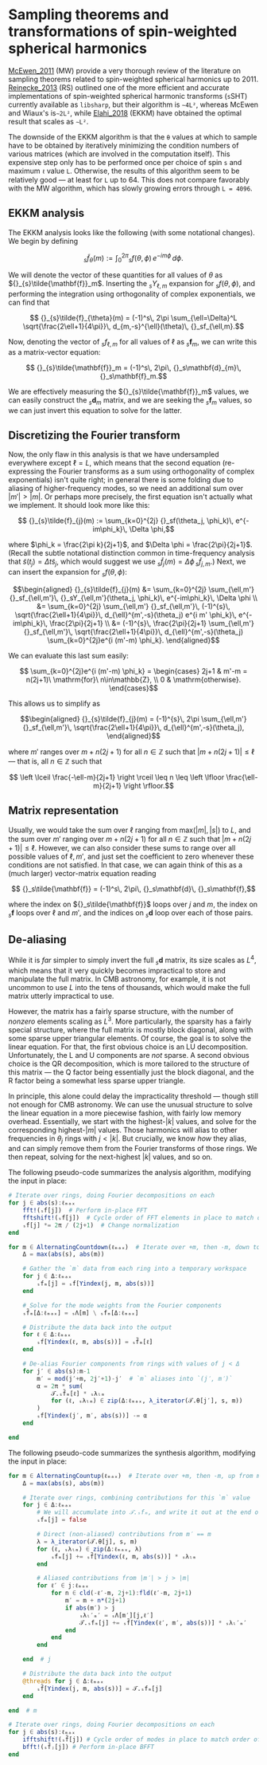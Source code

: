 # Sampling theorems and transformations of spin-weighted spherical harmonics

[McEwen_2011](@citet) (MW) provide a very thorough review of the literature on sampling theorems
related to spin-weighted spherical harmonics up to 2011.  [Reinecke_2013](@citet) (RS) outlined one
of the more efficient and accurate implementations of spin-weighted spherical harmonic transforms
(``s``SHT) currently available as `libsharp`, but their algorithm is ``∼4L²``, whereas McEwen and
Wiaux's is``∼2L²``, while [Elahi_2018](@citet) (EKKM) have obtained the optimal result that scales
as ``∼L²``.

The downside of the EKKM algorithm is that the ``θ`` values at which to sample have to be obtained
by iteratively minimizing the condition numbers of various matrices (which are involved in the
computation itself).  This expensive step only has to be performed once per choice of spin ``s`` and
maximum ``ℓ`` value ``L``.  Otherwise, the results of this algorithm seem to be relatively good — at
least for ``L`` up to 64.  This does not compare favorably with the MW algorithm, which has slowly
growing errors through ``L = 4096``.

## EKKM analysis

The EKKM analysis looks like the following (with some notational changes).  We begin by defining
```math
  {}_{s}\tilde{f}_{\theta}(m) := \int_0^{2\pi} {}_sf(\theta, \phi)\, e^{-im\phi}\, d\phi.
```
We will denote the vector of these quantities for all values of $\theta$ as
${}_{s}\tilde{\mathbf{f}}_m$.  Inserting the ${}_sY_{\ell,m}$ expansion for ${}_sf(\theta, \phi)$,
and performing the integration using orthogonality of complex exponentials, we can find that
```math
  {}_{s}\tilde{f}_{\theta}(m) = (-1)^s\, 2\pi \sum_{\ell=\Delta}^L \sqrt{\frac{2\ell+1}{4\pi}}\, d_{m,-s}^{\ell}(\theta)\, {}_sf_{\ell,m}.
```
Now, denoting the vector of ${}_sf_{\ell,m}$ for all values of $\ell$ as ${}_s\mathbf{f}_m$, we can
write this as a matrix-vector equation:
```math
  {}_{s}\tilde{\mathbf{f}}_m = (-1)^s\, 2\pi\, {}_s\mathbf{d}_{m}\, {}_s\mathbf{f}_m.
```
We are effectively measuring the ${}_{s}\tilde{\mathbf{f}}_m$ values, we can easily construct the
${}_s\mathbf{d}_{m}$ matrix, and we are seeking the ${}_s\mathbf{f}_m$ values, so we can just invert
this equation to solve for the latter.


## Discretizing the Fourier transform

Now, the only flaw in this analysis is that we have undersampled everywhere except $\ell = L$, which
means that the second equation (re-expressing the Fourier transforms as a sum using orthogonality of
complex exponentials) isn't quite right; in general there is some folding due to aliasing of
higher-frequency modes, so we need an additional sum over $|m'|>|m|$.  Or perhaps more precisely,
the first equation isn't actually what we implement.  It should look more like this:
```math
  {}_{s}\tilde{f}_{j}(m) := \sum_{k=0}^{2j} {}_sf(\theta_j, \phi_k)\, e^{-im\phi_k}\, \Delta \phi,
```
where $\phi_k = \frac{2\pi k}{2j+1}$, and $\Delta \phi = \frac{2\pi}{2j+1}$.  (Recall the subtle
notational distinction common in time-frequency analysis that $\tilde{s}(t_j) = \Delta t
\tilde{s}_j$, which would suggest we use ${}_{s}\tilde{f}_{j}(m) = \Delta \phi\,
{}_{s}\tilde{f}_{j,m}$.)  Next, we can insert the expansion for ${}_sf(\theta, \phi)$:

```math
\begin{aligned}
    {}_{s}\tilde{f}_{j}(m)
    &= \sum_{k=0}^{2j} \sum_{\ell,m'} {}_sf_{\ell,m'}\, {}_sY_{\ell,m'}(\theta_j, \phi_k)\, e^{-im\phi_k}\, \Delta \phi \\
    &= \sum_{k=0}^{2j} \sum_{\ell,m'} {}_sf_{\ell,m'}\, (-1)^{s}\, \sqrt{\frac{2\ell+1}{4\pi}}\, d_{\ell}^{m',-s}(\theta_j) e^{i m' \phi_k}\, e^{-im\phi_k}\, \frac{2\pi}{2j+1} \\
    &= (-1)^{s}\, \frac{2\pi}{2j+1} \sum_{\ell,m'} {}_sf_{\ell,m'}\, \sqrt{\frac{2\ell+1}{4\pi}}\, d_{\ell}^{m',-s}(\theta_j) \sum_{k=0}^{2j}e^{i (m'-m) \phi_k}.
\end{aligned}
```
We can evaluate this last sum easily:
```math
  \sum_{k=0}^{2j}e^{i (m'-m) \phi_k} = \begin{cases}
    2j+1 & m'-m = n(2j+1)\ \mathrm{for}\ n\in\mathbb{Z}, \\
    0 & \mathrm{otherwise}.
  \end{cases}
```
This allows us to simplify as

```math
\begin{aligned}
    {}_{s}\tilde{f}_{j}(m) = (-1)^{s}\, 2\pi \sum_{\ell,m'} {}_sf_{\ell,m'}\, \sqrt{\frac{2\ell+1}{4\pi}}\, d_{\ell}^{m',-s}(\theta_j),
\end{aligned}
```
where $m'$ ranges over $m + n(2j+1)$ for all $n\in \mathbb{Z}$ such that $|m + n(2j+1)| \leq \ell$
— that is, all $n\in \mathbb{Z}$ such that
```math
  \left \lceil \frac{-\ell-m}{2j+1} \right \rceil \leq n \leq \left \lfloor \frac{\ell-m}{2j+1} \right \rfloor.
```


## Matrix representation

Usually, we would take the sum over $\ell$ ranging from $\mathrm{max}(|m|,|s|)$ to $L$, and the sum
over $m'$ ranging over $m + n(2j+1)$ for all $n\in \mathbb{Z}$ such that $|m + n(2j+1)| \leq \ell$.
However, we can also consider these sums to range over all possible values of $\ell, m'$, and just
set the coefficient to zero whenever these conditions are not satisfied.  In that case, we can again
think of this as a (much larger) vector-matrix equation reading
```math
  {}_s\tilde{\mathbf{f}} = (-1)^s\, 2\pi\, {}_s\mathbf{d}\, {}_s\mathbf{f},
```
where the index on ${}_s\tilde{\mathbf{f}}$ loops over $j$ and $m$, the index on ${}_s\mathbf{f}$
loops over $\ell$ and $m'$, and the indices on ${}_s\mathbf{d}$ loop over each of those pairs.


## De-aliasing

While it is *far* simpler to simply invert the full ${}_s\mathbf{d}$ matrix, its size scales as
$L^4$, which means that it very quickly becomes impractical to store and manipulate the full matrix.
In CMB astronomy, for example, it is not uncommon to use $L$ into the tens of thousands, which would
make the full matrix utterly impractical to use.

However, the matrix has a fairly sparse structure, with the number of *nonzero* elements scaling as
$L^3$.  More particularly, the sparsity has a fairly special structure, where the full matrix is
mostly block diagonal, along with some sparse upper triangular elements.  Of course, the goal is to
solve the linear equation.  For that, the first obvious choice is an LU decomposition.
Unfortunately, the L and U components are *not* sparse.  A second obvious choice is the QR
decomposition, which is more tailored to the structure of this matrix — the Q factor being
essentially just the block diagonal, and the R factor being a somewhat less sparse upper triangle.

In principle, this alone could delay the impracticality threshold — though still not enough for CMB
astronomy.  We can use the unusual structure to solve the linear equation in a more piecewise
fashion, with fairly low memory overhead.  Essentially, we start with the highest-$|k|$ values, and
solve for the corresponding highest-$|m|$ values.  Those harmonics will alias to other frequencies
in $\theta_j$ rings with $j < |k|$.  But crucially, we know *how* they alias, and can simply remove
them from the Fourier transforms of those rings.  We then repeat, solving for the next-highest $|k|$
values, and so on.

The following pseudo-code summarizes the analysis algorithm, modifying the input in place:
```julia
# Iterate over rings, doing Fourier decompositions on each
for j ∈ abs(s):ℓₘₐₓ
    fft!(ₛf[j])  # Perform in-place FFT
    fftshift!(ₛf[j])  # Cycle order of FFT elements in place to match order of modes
    ₛf[j] *= 2π / (2j+1)  # Change normalization
end

for m ∈ AlternatingCountdown(ℓₘₐₓ)  # Iterate over +m, then -m, down to m=0
    Δ = max(abs(s), abs(m))

    # Gather the `m` data from each ring into a temporary workspace
    for j ∈ Δ:ℓₘₐₓ
        ₛfₘ[j] = ₛf[Yindex(j, m, abs(s))]
    end

    # Solve for the mode weights from the Fourier components
    ₛf̃ₘ[Δ:ℓₘₐₓ] = ₛΛ[m] \ ₛfₘ[Δ:ℓₘₐₓ]

    # Distribute the data back into the output
    for ℓ ∈ Δ:ℓₘₐₓ
        ₛf[Yindex(ℓ, m, abs(s))] = ₛf̃ₘ[ℓ]
    end

    # De-alias Fourier components from rings with values of j < Δ
    for j′ ∈ abs(s):m-1
        m′ = mod(j′+m, 2j′+1)-j′  # `m` aliases into `(j′, m′)`
        α = 2π * sum(
            𝒯.ₛf̃ₘ[ℓ] * ₛλₗₘ
            for (ℓ, ₛλₗₘ) ∈ zip(Δ:ℓₘₐₓ, λ_iterator(𝒯.θ[j′], s, m))
        )
        ₛf[Yindex(j′, m′, abs(s))] -= α
    end

end
```



The following pseudo-code summarizes the synthesis algorithm, modifying the input in place:
```julia
for m ∈ AlternatingCountup(ℓₘₐₓ)  # Iterate over +m, then -m, up from m=0
    Δ = max(abs(s), abs(m))

    # Iterate over rings, combining contributions for this `m` value
    for j ∈ Δ:ℓₘₐₓ
        # We will accumulate into 𝒯.ₛfₘ, and write it out at the end of the loop
        ₛfₘ[j] = false

        # Direct (non-aliased) contributions from m′ == m
        λ = λ_iterator(𝒯.θ[j], s, m)
        for (ℓ, ₛλₗₘ) ∈ zip(Δ:ℓₘₐₓ, λ)
            ₛfₘ[j] += ₛf̃[Yindex(ℓ, m, abs(s))] * ₛλₗₘ
        end

        # Aliased contributions from |m′| > j > |m|
        for ℓ′ ∈ j:ℓₘₐₓ
            for n ∈ cld(-ℓ′-m, 2j+1):fld(ℓ′-m, 2j+1)
                m′ = m + n*(2j+1)
                if abs(m′) > j
                    ₛλₗ′ₘ′ = ₛΛ[m′][j,ℓ′]
                    𝒯.ₛfₘ[j] += ₛf̃[Yindex(ℓ′, m′, abs(s))] * ₛλₗ′ₘ′
                end
            end
        end

    end  # j

    # Distribute the data back into the output
    @threads for j ∈ Δ:ℓₘₐₓ
        ₛf̃[Yindex(j, m, abs(s))] = 𝒯.ₛfₘ[j]
    end

end  # m

# Iterate over rings, doing Fourier decompositions on each
for j ∈ abs(s):ℓₘₐₓ
    ifftshift!(ₛf̃[j]) # Cycle order of modes in place to match order of FFT elements
    bfft!(ₛf̃ⱼ[j]) # Perform in-place BFFT
end
```
